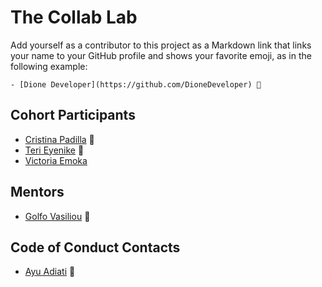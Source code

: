 # The Collab Lab

Add yourself as a contributor to this project as a Markdown link that links your name to your GitHub profile and shows your favorite emoji, as in the following example:

    - [Dione Developer](https://github.com/DioneDeveloper) 💅

## Cohort Participants

- [Cristina Padilla](https://github.com/Mama-simba) 💃
- [Teri Eyenike](https://github.com/terieyenike) 🦘
- [Victoria Emoka](https://github.com/mohanner-coder)

## Mentors

- [Golfo Vasiliou](https://github.com/faysvas) 🐶

## Code of Conduct Contacts

- [Ayu Adiati](https://github.com/adiati98) 🤩
